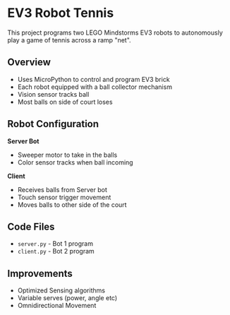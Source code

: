# EV3 Robot Tennis

This project programs two LEGO Mindstorms EV3 robots to autonomously play a game of tennis across a ramp "net". 

## Overview

- Uses MicroPython to control and program EV3 brick  
- Each robot equipped with a ball collector mechanism
- Vision sensor tracks ball 
- Most balls on side of court loses

## Robot Configuration

**Server Bot**

- Sweeper motor to take in the balls 
- Color sensor tracks when ball incoming

**Client** 

- Receives balls from Server bot
- Touch sensor trigger movement
- Moves balls to other side of the court


## Code Files

- `server.py` - Bot 1 program 
- `client.py` - Bot 2 program

## Improvements
 
- Optimized Sensing algorithms  
- Variable serves (power, angle etc)
- Omnidirectional Movement
